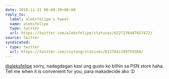 ```yaml
---
date: 2010-11-21 06:09:20+00:00
reply_to:
  label: aleksfelipe's tweet
  name: aleksfelipe
  type: twitter
  url: https://twitter.com/aleksfelipe/statuses/6227176487657472/
source: twitter
syndicated:
- type: twitter
  url: https://twitter.com/roytang/statuses/6227641199759360/
---
```


[@aleksfelipe](https://twitter.com/aleksfelipe/) sorry, nadagdagan kasi ung gusto ko bilhin sa PSN store haha. Tell me when it is convenient for you, para makadecide ako :D